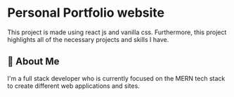 
# Personal Portfolio website

This project is made using react js and vanilla css. Furthermore, this project highlights all of the necessary projects and skills I have.




## 🚀 About Me
I'm a full stack developer who is currently focused on the MERN tech stack to create different web applications and sites. 

